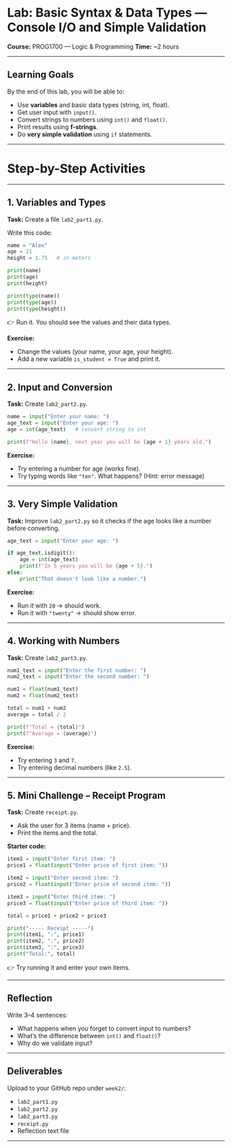 # Lab: Basic Syntax & Data Types — Console I/O and Simple Validation

**Course:** PROG1700 — Logic & Programming
**Time:** \~2 hours

---

## Learning Goals

By the end of this lab, you will be able to:

* Use **variables** and basic data types (string, int, float).
* Get user input with `input()`.
* Convert strings to numbers using `int()` and `float()`.
* Print results using **f-strings**.
* Do **very simple validation** using `if` statements.

---

# Step-by-Step Activities

---

## 1. Variables and Types

**Task:** Create a file `lab2_part1.py`.

Write this code:

```python
name = "Alex"
age = 21
height = 1.75   # in meters

print(name)
print(age)
print(height)

print(type(name))
print(type(age))
print(type(height))
```

👉 Run it. You should see the values and their data types.

**Exercise:**

* Change the values (your name, your age, your height).
* Add a new variable `is_student = True` and print it.

---

## 2. Input and Conversion

**Task:** Create `lab2_part2.py`.

```python
name = input("Enter your name: ")
age_text = input("Enter your age: ")
age = int(age_text)   # convert string to int

print(f"Hello {name}, next year you will be {age + 1} years old.")
```

**Exercise:**

* Try entering a number for age (works fine).
* Try typing words like `"ten"`. What happens? (Hint: error message)

---

## 3. Very Simple Validation

**Task:** Improve `lab2_part2.py` so it checks if the age looks like a number before converting.

```python
age_text = input("Enter your age: ")

if age_text.isdigit():
    age = int(age_text)
    print(f"In 5 years you will be {age + 5}.")
else:
    print("That doesn't look like a number.")
```

**Exercise:**

* Run it with `20` → should work.
* Run it with `"twenty"` → should show error.

---

## 4. Working with Numbers

**Task:** Create `lab2_part3.py`.

```python
num1_text = input("Enter the first number: ")
num2_text = input("Enter the second number: ")

num1 = float(num1_text)
num2 = float(num2_text)

total = num1 + num2
average = total / 2

print(f"Total = {total}")
print(f"Average = {average}")
```

**Exercise:**

* Try entering `3` and `7`.
* Try entering decimal numbers (like `2.5`).

---

## 5. Mini Challenge – Receipt Program

**Task:** Create `receipt.py`.

* Ask the user for 3 items (name + price).
* Print the items and the total.

**Starter code:**

```python
item1 = input("Enter first item: ")
price1 = float(input("Enter price of first item: "))

item2 = input("Enter second item: ")
price2 = float(input("Enter price of second item: "))

item3 = input("Enter third item: ")
price3 = float(input("Enter price of third item: "))

total = price1 + price2 + price3

print("----- Receipt -----")
print(item1, ":", price1)
print(item2, ":", price2)
print(item3, ":", price3)
print("Total:", total)
```

👉 Try running it and enter your own items.

---

## Reflection

Write 3–4 sentences:

* What happens when you forget to convert input to numbers?
* What’s the difference between `int()` and `float()`?
* Why do we validate input?

---

## Deliverables

Upload to your GitHub repo under `week2/`:

* `lab2_part1.py`
* `lab2_part2.py`
* `lab2_part3.py`
* `receipt.py`
* Reflection text file

---

